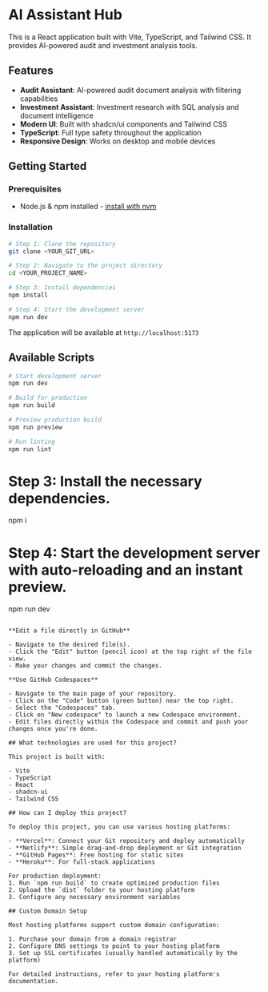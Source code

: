 # AI Assistant Hub

This is a React application built with Vite, TypeScript, and Tailwind CSS. It provides AI-powered audit and investment analysis tools.

## Features

- **Audit Assistant**: AI-powered audit document analysis with filtering capabilities
- **Investment Assistant**: Investment research with SQL analysis and document intelligence
- **Modern UI**: Built with shadcn/ui components and Tailwind CSS
- **TypeScript**: Full type safety throughout the application
- **Responsive Design**: Works on desktop and mobile devices

## Getting Started

### Prerequisites

- Node.js & npm installed - [install with nvm](https://github.com/nvm-sh/nvm#installing-and-updating)

### Installation

```sh
# Step 1: Clone the repository
git clone <YOUR_GIT_URL>

# Step 2: Navigate to the project directory
cd <YOUR_PROJECT_NAME>

# Step 3: Install dependencies
npm install

# Step 4: Start the development server
npm run dev
```

The application will be available at `http://localhost:5173`

## Available Scripts

```sh
# Start development server
npm run dev

# Build for production
npm run build

# Preview production build
npm run preview

# Run linting
npm run lint
```

# Step 3: Install the necessary dependencies.
npm i

# Step 4: Start the development server with auto-reloading and an instant preview.
npm run dev
```

**Edit a file directly in GitHub**

- Navigate to the desired file(s).
- Click the "Edit" button (pencil icon) at the top right of the file view.
- Make your changes and commit the changes.

**Use GitHub Codespaces**

- Navigate to the main page of your repository.
- Click on the "Code" button (green button) near the top right.
- Select the "Codespaces" tab.
- Click on "New codespace" to launch a new Codespace environment.
- Edit files directly within the Codespace and commit and push your changes once you're done.

## What technologies are used for this project?

This project is built with:

- Vite
- TypeScript
- React
- shadcn-ui
- Tailwind CSS

## How can I deploy this project?

To deploy this project, you can use various hosting platforms:

- **Vercel**: Connect your Git repository and deploy automatically
- **Netlify**: Simple drag-and-drop deployment or Git integration
- **GitHub Pages**: Free hosting for static sites
- **Heroku**: For full-stack applications

For production deployment:
1. Run `npm run build` to create optimized production files
2. Upload the `dist` folder to your hosting platform
3. Configure any necessary environment variables

## Custom Domain Setup

Most hosting platforms support custom domain configuration:

1. Purchase your domain from a domain registrar
2. Configure DNS settings to point to your hosting platform
3. Set up SSL certificates (usually handled automatically by the platform)

For detailed instructions, refer to your hosting platform's documentation.
